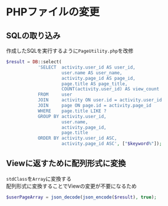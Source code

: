 # PHPファイルの変更

## SQLの取り込み

作成したSQLを実行するように`PageUtility.php`を改修

```php
$result = DB::select(
            'SELECT  activity.user_id AS user_id,
                     user.name AS user_name,
                     activity.page_id AS page_id,
                     page.title AS page_title,
                     COUNT(activity.user_id) AS view_count
            FROM     user
            JOIN     activity ON user.id = activity.user_id
            JOIN     page ON page.id = activity.page_id
            WHERE    page.title LIKE ?
            GROUP BY activity.user_id,
                     user.name,
                     activity.page_id,
                     page.title
            ORDER BY activity.user_id ASC,
                     activity.page_id ASC', ["$keyword%"]);
```

## Viewに返すために配列形式に変換

`stdClass`を`Array`に変換する  
配列形式に変換することでViewの変更が不要になるため

```php
$userPageArray = json_decode(json_encode($result), true);
```